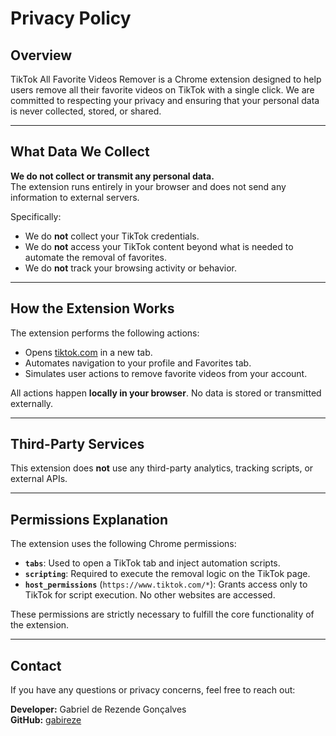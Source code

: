 # Privacy Policy

## Overview

TikTok All Favorite Videos Remover is a Chrome extension designed to help users remove all their favorite videos on TikTok with a single click. We are committed to respecting your privacy and ensuring that your personal data is never collected, stored, or shared.

---

## What Data We Collect

**We do not collect or transmit any personal data.**  
The extension runs entirely in your browser and does not send any information to external servers.

Specifically:
- We do **not** collect your TikTok credentials.
- We do **not** access your TikTok content beyond what is needed to automate the removal of favorites.
- We do **not** track your browsing activity or behavior.

---

## How the Extension Works

The extension performs the following actions:
- Opens [tiktok.com](https://www.tiktok.com) in a new tab.
- Automates navigation to your profile and Favorites tab.
- Simulates user actions to remove favorite videos from your account.

All actions happen **locally in your browser**. No data is stored or transmitted externally.

---

## Third-Party Services

This extension does **not** use any third-party analytics, tracking scripts, or external APIs.

---

## Permissions Explanation

The extension uses the following Chrome permissions:

- **`tabs`**: Used to open a TikTok tab and inject automation scripts.
- **`scripting`**: Required to execute the removal logic on the TikTok page.
- **`host_permissions`** (`https://www.tiktok.com/*`): Grants access only to TikTok for script execution. No other websites are accessed.

These permissions are strictly necessary to fulfill the core functionality of the extension.

---

## Contact

If you have any questions or privacy concerns, feel free to reach out:

**Developer:** Gabriel de Rezende Gonçalves  
**GitHub:** [gabireze](https://github.com/gabireze)

